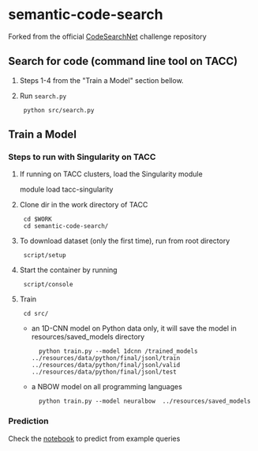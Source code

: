 # semantic-code-search

Forked from the official [CodeSearchNet](https://github.com/github/CodeSearchNet) challenge repository

## Search for code (command line tool on TACC)

1. Steps 1-4 from the "Train a Model" section bellow.

2. Run `search.py`

        python src/search.py

## Train a Model
### Steps to run with Singularity on TACC

1. If running on TACC clusters, load the Singularity module
      
      module load tacc-singularity
      
2. Clone dir in the work directory of TACC
        
        cd $WORK
        cd semantic-code-search/
        
3. To download dataset (only the first time), run from root directory
      
        script/setup
      
4. Start the container by running
    
        script/console
    
5. Train

        cd src/
        
    * an 1D-CNN model on Python data only, it will save the model in resources/saved_models directory
    
            python train.py --model 1dcnn /trained_models ../resources/data/python/final/jsonl/train ../resources/data/python/final/jsonl/valid ../resources/data/python/final/jsonl/test
    
    * a NBOW model on all programming languages
    
            python train.py --model neuralbow  ../resources/saved_models     

### Prediction

Check the [notebook](src/code_search.ipynb) to predict from example queries


